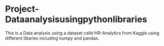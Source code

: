 # Project-Dataanalysisusingpythonlibraries
This is a Data analysis using a dataset calle'HR-Analytics from Kaggle using different libaries including numpy and pandas.
